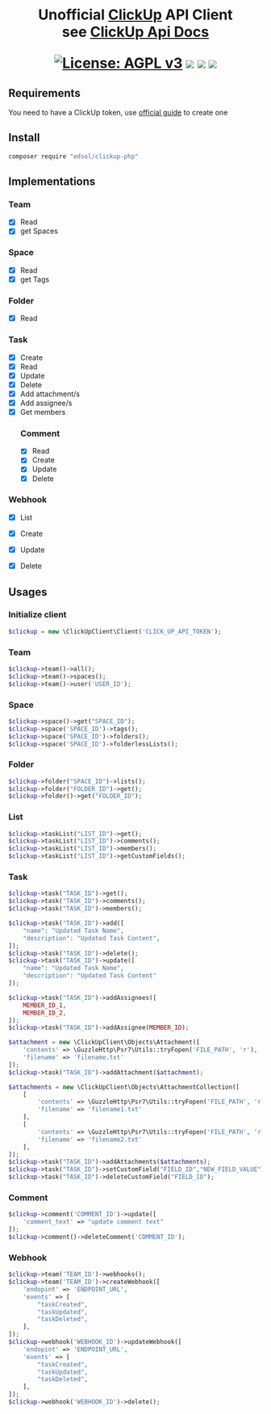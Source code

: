<h1 align='center'>
Unofficial <a href="http://clickup.com">ClickUp</a> API Client </br>see <a href="https://clickup.com/api">ClickUp Api Docs</a>

[![License: AGPL v3](https://img.shields.io/badge/License-AGPL%20v3-blue.svg)](https://www.gnu.org/licenses/agpl-3.0)
![](https://vsmarketplacebadge.apphb.com/version-short/edsol.clickup.svg
)
![](https://vsmarketplacebadge.apphb.com/downloads-short/edsol.clickup.svg
)
![](https://vsmarketplacebadge.apphb.com/rating-short/edsol.clickup.svg
)
</h1>



## Requirements

You need to have a ClickUp token, use [official guide](https://docs.clickup.com/en/articles/1367130-getting-started-with-the-clickup-api) to create one


## Install
```bash
composer require "edsol/clickup-php"
```

## Implementations

### Team
- [x] Read
- [x] get Spaces

### Space
- [x] Read
- [x] get Tags

### Folder
- [x] Read

### Task
- [x] Create
- [x] Read
- [x] Update
- [x] Delete
- [x] Add attachment/s
- [x] Add assignee/s
- [x] Get members
    ### Comment
    - [x] Read
    - [x] Create
    - [x] Update
    - [x] Delete

### Webhook
- [x] List
- [x] Create
- [x] Update
- [x] Delete


## Usages

### Initialize client
```php
$clickup = new \ClickUpClient\Client('CLICK_UP_API_TOKEN');
```

### Team

```php
$clickup->team()->all();
$clickup->team()->spaces();
$clickup->team()->user('USER_ID');
```
### Space

```php
$clickup->space()->get("SPACE_ID");
$clickup->space('SPACE_ID')->tags();
$clickup->space('SPACE_ID')->folders();
$clickup->space('SPACE_ID')->folderlessLists();
```
### Folder

```php
$clickup->folder("SPACE_ID")->lists();
$clickup->folder("FOLDER_ID")->get();
$clickup->folder()->get("FOLDER_ID");
```

### List
```php
$clickup->taskList("LIST_ID")->get();
$clickup->taskList("LIST_ID")->comments();
$clickup->taskList("LIST_ID")->members();
$clickup->taskList("LIST_ID")->getCustomFields();
```

### Task
```php
$clickup->task("TASK_ID")->get();
$clickup->task("TASK_ID")->comments();
$clickup->task("TASK_ID")->members();

$clickup->task("TASK_ID")->add([
    "name": "Updated Task Name",
    "description": "Updated Task Content",
]);
$clickup->task("TASK_ID")->delete();
$clickup->task("TASK_ID")->update([
    "name": "Updated Task Name",
    "description": "Updated Task Content"
]);

$clickup->task("TASK_ID")->addAssignees([
    MEMBER_ID_1,
    MEMBER_ID_2,
]);
$clickup->task("TASK_ID")->addAssignee(MEMBER_ID);

$attachment = new \ClickUpClient\Objects\Attachment([
    'contents' => \GuzzleHttp\Psr7\Utils::tryFopen('FILE_PATH', 'r'),
    'filename' => 'filename.txt'
]);
$clickup->task("TASK_ID")->addAttachment($attachment);

$attachments = new \ClickUpClient\Objects\AttachmentCollection([
    [
        'contents' => \GuzzleHttp\Psr7\Utils::tryFopen('FILE_PATH', 'r'),
        'filename' => 'filename1.txt'
    ],
    [
        'contents' => \GuzzleHttp\Psr7\Utils::tryFopen('FILE_PATH', 'r'),
        'filename' => 'filename2.txt'
    ],
]);
$clickup->task("TASK_ID")->addAttachments($attachments);
$clickup->task("TASK_ID")->setCustomField("FIELD_ID","NEW_FIELD_VALUE");
$clickup->task("TASK_ID")->deleteCustomField("FIELD_ID");
```

### Comment
```php
$clickup->comment('COMMENT_ID')->update([
    'comment_text' => "update comment text"
]);
$clickup->comment()->deleteComment('COMMENT_ID');
```

### Webhook
```php
$clickup->team('TEAM_ID')->webhooks();
$clickup->team('TEAM_ID')->createWebhook([
    'endopint' => 'ENDPOINT_URL',
    'events' => [
        "taskCreated",
        "taskUpdated",
        "taskDeleted",
    ],
]);
$clickup->webhook('WEBHOOK_ID')->updateWebhook([
    'endopint' => 'ENDPOINT_URL',
    'events' => [
        "taskCreated",
        "taskUpdated",
        "taskDeleted",
    ],
]);
$clickup->webhook('WEBHOOK_ID')->delete();
```
